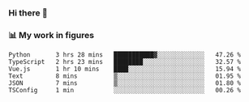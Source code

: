 ### Hi there 👋

### 📊 My work in figures

<!--START_SECTION:waka-->

```text
Python       3 hrs 28 mins   ███████████▓░░░░░░░░░░░░░   47.26 %
TypeScript   2 hrs 23 mins   ████████░░░░░░░░░░░░░░░░░   32.57 %
Vue.js       1 hr 10 mins    ████░░░░░░░░░░░░░░░░░░░░░   15.94 %
Text         8 mins          ▒░░░░░░░░░░░░░░░░░░░░░░░░   01.95 %
JSON         7 mins          ▒░░░░░░░░░░░░░░░░░░░░░░░░   01.80 %
TSConfig     1 min           ░░░░░░░░░░░░░░░░░░░░░░░░░   00.26 %
```

<!--END_SECTION:waka-->
